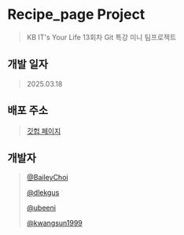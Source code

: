 # Recipe_page Project
> KB IT's Your Life 13회차 Git 특강 미니 팀프로젝트

## 개발 일자
> 2025.03.18

## 배포 주소

> [깃헙 페이지](https://baileychoi.github.io/Recipe_page/)

## 개발자

> [@BaileyChoi](https://github.com/BaileyChoi)
>
> [@dlekgus](https://github.com/dlekgus)
> 
> [@ubeeni](https://github.com/ubeeni)
>
> [@kwangsun1999](https://github.com/kwangsun1999)
